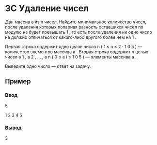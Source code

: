 # 3C Удаление чисел

Дан массив 
a
 из 
n
 чисел. Найдите минимальное количество чисел, после удаления которых попарная разность оставшихся чисел по модулю не будет превышать 
1
, то есть после удаления ни одно число не должно отличаться от какого-либо другого более чем на 
1
.

Первая строка содержит одно целое число 
n
 (
1
≤
n
≤
2
⋅
1
0
5
) — количество элементов массива 
a
.
Вторая строка содержит 
n
 целых чисел 
a
1
,
a
2
,
…
,
a
n
 (
0
≤
a
i
≤
1
0
5
) — элементы массива 
a
.

Выведите одно число — ответ на задачу.

## Пример

### Ввод

5

1 2 3 4 5


### Вывод

3
